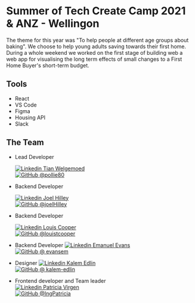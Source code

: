 # Summer of Tech Create Camp 2021 & ANZ - Wellingon 

The theme for this year was "To help people at different age groups about baking". We choose to help  young adults saving towards their first home. 
During a whole weekend we worked on the first stage of building web a web app for visualising the long term effects of small changes to a First Home Buyer's short-term budget.

## Tools 

* React 
* VS Code 
* Figma 
* Housing API
* Slack 

## The Team

* Lead Developer 

  [![Linkedin](https://i.stack.imgur.com/gVE0j.png) Tian Welgemoed](www.linkedin.com/in/tian-welgemoed)   
  [![GitHub](https://i.stack.imgur.com/tskMh.png) @pollie80](https://github.com/joelhilley)

* Backend Developer 

  [![Linkedin](https://i.stack.imgur.com/gVE0j.png) Joel Hilley](https://www.linkedin.com/in/joel-hilley-5b2090136/)     
  [![GitHub](https://i.stack.imgur.com/tskMh.png) @joelHilley](https://github.com/joelhilley)

* Backend Developer

  [![Linkedin](https://i.stack.imgur.com/gVE0j.png) Louis Cooper](https://www.linkedin.com/in/louistcooper/)       
  [![GitHub](https://i.stack.imgur.com/tskMh.png) @louistcooper](https://github.com/louistcooper) 
  
* Backend Developer 
  [![Linkedin](https://i.stack.imgur.com/gVE0j.png) Emanuel Evans](https://www.linkedin.com/in/emanuel-evans/)     
  [![GitHub](https://i.stack.imgur.com/tskMh.png) @ evansem](https://github.com/evansem)

  
 * Designer 
   [![Linkedin](https://i.stack.imgur.com/gVE0j.png) Kalem Edlin](https://www.linkedin.com/in/kalemedlin/)   
   [![GitHub](https://i.stack.imgur.com/tskMh.png) @ kalem-edlin](https://github.com/kalem-edlin)
  
* Frontend developer and Team leader  
  [![Linkedin](https://i.stack.imgur.com/gVE0j.png) Patricia Virgen](https://www.linkedin.com/in/patricia-virgen-422077189/)    
  [![GitHub](https://i.stack.imgur.com/tskMh.png) @IngPatricia](https://github.com/IngPatricia)
  
  
  
